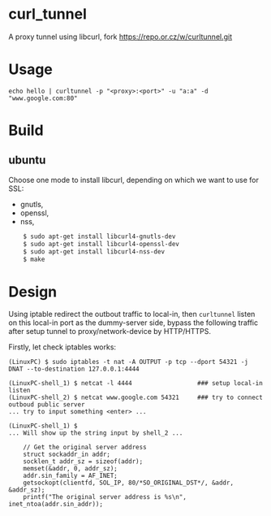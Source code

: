 # curl_tunnel
A proxy tunnel using libcurl, fork https://repo.or.cz/w/curltunnel.git

# Usage

	echo hello | curltunnel -p "<proxy>:<port>" -u "a:a" -d "www.google.com:80"

# Build

## ubuntu

Choose one mode to install libcurl, depending on which we want to use for SSL:
+ gnutls,
+ openssl,
+ nss,

```bash
	$ sudo apt-get install libcurl4-gnutls-dev
	$ sudo apt-get install libcurl4-openssl-dev
	$ sudo apt-get install libcurl4-nss-dev
	$ make
```

# Design

Using iptable redirect the outbout traffic to local-in,
  then `curltunnel` listen on this local-in port as the dummy-server side,
  bypass the following traffic after setup tunnel to proxy/network-device by HTTP/HTTPS.

Firstly, let check iptables works:

    (LinuxPC) $ sudo iptables -t nat -A OUTPUT -p tcp --dport 54321 -j DNAT --to-destination 127.0.0.1:4444

    (LinuxPC-shell_1) $ netcat -l 4444                  ### setup local-in listen
    (LinuxPC-shell_2) $ netcat www.google.com 54321     ### try to connect outboud public server
    ... try to input something <enter> ...

    (LinuxPC-shell_1) $
    ... Will show up the string input by shell_2 ...


```C:  Get the orginal server's IP address
    // Get the original server address
    struct sockaddr_in addr;
    socklen_t addr_sz = sizeof(addr);
    memset(&addr, 0, addr_sz);
    addr.sin_family = AF_INET;
    getsockopt(clientfd, SOL_IP, 80/*SO_ORIGINAL_DST*/, &addr, &addr_sz);
    printf("The original server address is %s\n", inet_ntoa(addr.sin_addr));
```
